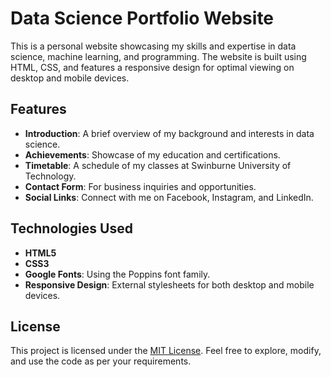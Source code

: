 # Data Science Portfolio Website

This is a personal website showcasing my skills and expertise in data science, machine learning, and programming. The website is built using HTML, CSS, and features a responsive design for optimal viewing on desktop and mobile devices.

## Features

- **Introduction**: A brief overview of my background and interests in data science.
- **Achievements**: Showcase of my education and certifications.
- **Timetable**: A schedule of my classes at Swinburne University of Technology.
- **Contact Form**: For business inquiries and opportunities.
- **Social Links**: Connect with me on Facebook, Instagram, and LinkedIn.

## Technologies Used

- **HTML5**
- **CSS3**
- **Google Fonts**: Using the Poppins font family.
- **Responsive Design**: External stylesheets for both desktop and mobile devices.

## License

This project is licensed under the [MIT License](LICENSE). Feel free to explore, modify, and use the code as per your requirements.
